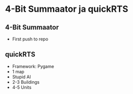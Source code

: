 # 4-Bit Summaator ja quickRTS

## 4-Bit Summaator
- First push to repo

## quickRTS
- Framework: Pygame
- 1 map
- Stupid AI
- 2-3 Buildings
- 4-5 Units